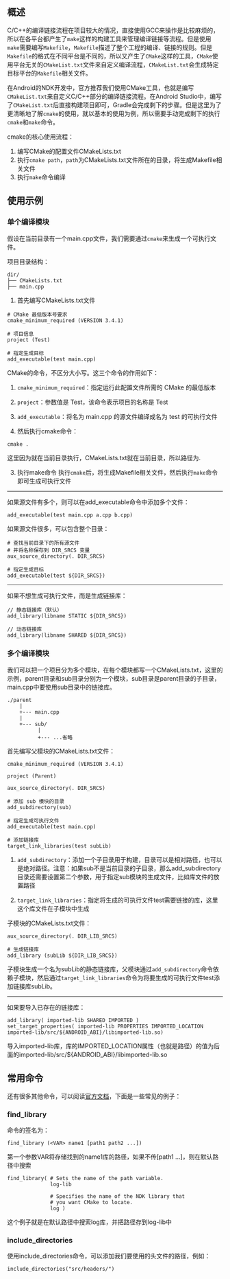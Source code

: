 ## 概述
C/C++的编译链接流程在项目较大的情况，直接使用GCC来操作是比较麻烦的，所以在各平台都产生了`make`这样的构建工具来管理编译链接等流程。但是使用`make`需要编写`Makefile`，`Makefile`描述了整个工程的编译、链接的规则。但是`Makefile`的格式在不同平台是不同的，所以又产生了`CMake`这样的工具，`CMake`使用平台无关的`CMakeList.txt`文件来自定义编译流程，`CMakeList.txt`会生成特定目标平台的`Makefile`相关文件。

在Android的NDK开发中，官方推荐我们使用CMake工具，也就是编写`CMakeList.txt`来自定义C/C++部分的编译链接流程。在Android Studio中，编写了`CMakeList.txt`后直接构建项目即可，Gradle会完成剩下的步骤。但是这里为了更清晰地了解`cmake`的使用，就以基本的使用为例，所以需要手动完成剩下的执行`cmake`和`make`命令。

cmake的核心使用流程：
1. 编写CMake的配置文件CMakeLists.txt
2. 执行`cmake path`，`path`为CMakeLists.txt文件所在的目录，将生成Makefile相关文件
3. 执行`make`命令编译

## 使用示例
### 单个编译模块
假设在当前目录有一个main.cpp文件，我们需要通过`cmake`来生成一个可执行文件。

项目目录结构：
```
dir/
├── CMakeLists.txt
├── main.cpp
```

1. 首先编写CMakeLists.txt文件
```
# CMake 最低版本号要求
cmake_minimum_required (VERSION 3.4.1)

# 项目信息
project (Test)

# 指定生成目标
add_executable(test main.cpp)
```
CMake的命令，不区分大小写。这三个命令的作用如下：
1. `cmake_minimum_required`：指定运行此配置文件所需的 CMake 的最低版本
2. `project`：参数值是 Test，该命令表示项目的名称是 Test
3. `add_executable`：将名为 main.cpp 的源文件编译成名为 test 的可执行文件

2. 然后执行cmake命令：
```
cmake .
```
这里因为就在当前目录执行，CMakeLists.txt就在当前目录，所以路径为.

3. 执行make命令
执行`cmake`后，将生成Makefile相关文件，然后执行`make`命令即可生成可执行文件

-----------

如果源文件有多个，则可以在add_executable命令中添加多个文件：
```
add_executable(test main.cpp a.cpp b.cpp)
```
如果源文件很多，可以包含整个目录：
```
# 查找当前目录下的所有源文件
# 并将名称保存到 DIR_SRCS 变量
aux_source_directory(. DIR_SRCS)

# 指定生成目标
add_executable(test ${DIR_SRCS})
```

-----------

如果不想生成可执行文件，而是生成链接库：
```
// 静态链接库（默认）
add_library(libname STATIC ${DIR_SRCS})

// 动态链接库
add_library(libname SHARED ${DIR_SRCS})
```

### 多个编译模块
我们可以把一个项目分为多个模块，在每个模块都写一个CMakeLists.txt，这里的示例，parent目录和sub目录分别为一个模块，sub目录是parent目录的子目录，main.cpp中要使用sub目录中的链接库。
```
./parent
    |
    +--- main.cpp
    |
    +--- sub/
          |
          +--- ...省略
```

首先编写父模块的CMakeLists.txt文件：
```
cmake_minimum_required (VERSION 3.4.1)

project (Parent)

aux_source_directory(. DIR_SRCS)

# 添加 sub 模块的目录
add_subdirectory(sub)

# 指定生成可执行文件
add_executable(test main.cpp)

# 添加链接库
target_link_libraries(test subLib)
```
1. `add_subdirectory`：添加一个子目录用于构建，目录可以是相对路径，也可以是绝对路径。注意：如果sub不是当前目录的子目录，那么add_subdirectory目录还需要设置第二个参数，用于指定sub模块的生成文件，比如库文件的放置路径

2. `target_link_libraries`：指定将生成的可执行文件test需要链接的库，这里这个库文件在子模块中生成

子模块的CMakeLists.txt文件：
```
aux_source_directory(. DIR_LIB_SRCS)

# 生成链接库
add_library (subLib ${DIR_LIB_SRCS})
```
子模块生成一个名为subLib的静态链接库，父模块通过`add_subdirectory`命令依赖子模块，然后通过`target_link_libraries`命令为将要生成的可执行文件test添加链接库subLib。

----------

如果要导入已存在的链接库：
```
add_library( imported-lib SHARED IMPORTED )
set_target_properties( imported-lib PROPERTIES IMPORTED_LOCATION imported-lib/src/${ANDROID_ABI}/libimported-lib.so)
```
导入imported-lib库，库的IMPORTED_LOCATION属性（也就是路径）的值为后面的imported-lib/src/${ANDROID_ABI}/libimported-lib.so

## 常用命令
还有很多其他命令，可以阅读[官方文档](https://cmake.org/cmake/help/v3.19/manual/cmake-commands.7.html)，下面是一些常见的例子：

### find_library
命令的签名为：
```
find_library (<VAR> name1 [path1 path2 ...])
```
第一个参数VAR将存储找到的name1库的路径，如果不传[path1 ...]，则在默认路径中搜索
```
find_library( # Sets the name of the path variable.
              log-lib

              # Specifies the name of the NDK library that
              # you want CMake to locate.
              log )
```
这个例子就是在默认路径中搜索log库，并把路径存到log-lib中

### include_directories
使用include_directories命令，可以添加我们要使用的头文件的路径，例如：
```
include_directories("src/headers/")
```